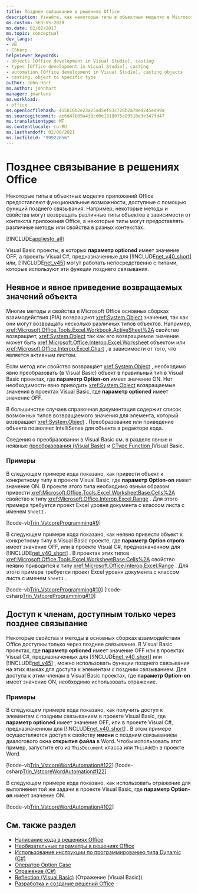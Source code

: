 ```yaml
---
title: Позднее связывание в решениях Office
description: Узнайте, как некоторые типы в объектных моделях в Microsoft Office приложениях предоставляют функциональные возможности, доступные с помощью функций позднего связывания.
ms.custom: SEO-VS-2020
ms.date: 02/02/2017
ms.topic: conceptual
dev_langs:
- VB
- CSharp
helpviewer_keywords:
- objects [Office development in Visual Studio], casting
- types [Office development in Visual Studio], casting
- automation [Office development in Visual Studio], casting objects
- casting, object to specific type
author: John-Hart
ms.author: johnhart
manager: jmartens
ms.workload:
- office
ms.openlocfilehash: 455816b2e23a25ad5ef83c726b2a78e4245ed99a
ms.sourcegitcommit: ae6d47b09a439cd0e13180f5e89510e3e347fd47
ms.translationtype: MT
ms.contentlocale: ru-RU
ms.lasthandoff: 02/08/2021
ms.locfileid: "99927656"
---
```

# <a name="late-binding-in-office-solutions"></a>Позднее связывание в решениях Office
  Некоторые типы в объектных моделях приложений Office предоставляют функциональные возможности, доступные с помощью функций позднего связывания. Например, некоторые методы и свойства могут возвращать различные типы объектов в зависимости от контекста приложения Office, а некоторые типы могут предоставлять различные методы или свойства в разных контекстах.

 [!INCLUDE[appliesto_all](../vsto/includes/appliesto-all-md.md)]

 Visual Basic проекты, в которых **параметр optioned** имеет значение OFF, а проекты Visual C#, предназначенные для [!INCLUDE[net_v40_short](../sharepoint/includes/net-v40-short-md.md)] или, [!INCLUDE[net_v45](../vsto/includes/net-v45-md.md)] могут работать непосредственно с типами, которые используют эти функции позднего связывания.

## <a name="implicit-and-explicit-casting-of-object-return-values"></a>Неявное и явное приведение возвращаемых значений объекта
 Многие методы и свойства в Microsoft Office основных сборках взаимодействия (PIA) возвращают <xref:System.Object> значения, так как они могут возвращать несколько различных типов объектов. Например, <xref:Microsoft.Office.Tools.Excel.Workbook.ActiveSheet%2A> свойство возвращает, <xref:System.Object> так как его возвращаемое значение может быть <xref:Microsoft.Office.Interop.Excel.Worksheet> объектом или <xref:Microsoft.Office.Interop.Excel.Chart> , в зависимости от того, что является активным листом.

 Если метод или свойство возвращает <xref:System.Object> , необходимо явно преобразовать (в Visual Basic) объект в правильный тип в Visual Basic проектах, где **параметр Option-on** имеет значение ON. Нет необходимости явно приводить <xref:System.Object> возвращаемые значения в проектах Visual Basic, где **параметр optioned** имеет значение OFF.

 В большинстве случаев справочная документация содержит список возможных типов возвращаемого значения для элемента, который возвращает <xref:System.Object> . Преобразование или приведение объекта позволяет IntelliSense для объекта в редакторе кода.

 Сведения о преобразовании в Visual Basic см. в разделе явные и неявные [преобразования &#40;Visual Basic&#41;](/dotnet/visual-basic/programming-guide/language-features/data-types/implicit-and-explicit-conversions) и [CType Function &#40;](/dotnet/visual-basic/language-reference/functions/ctype-function)Visual Basic.

### <a name="examples"></a>Примеры
 В следующем примере кода показано, как привести объект к конкретному типу в проекте Visual Basic, где **параметр Option-on** имеет значение ON. В проекте этого типа необходимо явным образом привести <xref:Microsoft.Office.Tools.Excel.WorksheetBase.Cells%2A> свойство к типу <xref:Microsoft.Office.Interop.Excel.Range> . Для этого примера требуется проект Excel уровня документа с классом листа с именем `Sheet1` .

 [!code-vb[Trin_VstcoreProgramming#9](../vsto/codesnippet/VisualBasic/Trin_VstcoreProgrammingExcelVB/Sheet1.vb#9)]

 В следующем примере кода показано, как неявно привести объект к конкретному типу в Visual Basic проекте, где **параметр Option строго** имеет значение OFF, или в проекте Visual C#, предназначенном для [!INCLUDE[net_v40_short](../sharepoint/includes/net-v40-short-md.md)] . В проектах этих типов <xref:Microsoft.Office.Tools.Excel.WorksheetBase.Cells%2A> свойство неявно приводится к типу <xref:Microsoft.Office.Interop.Excel.Range> . Для этого примера требуется проект Excel уровня документа с классом листа с именем `Sheet1` .

 [!code-vb[Trin_VstcoreProgramming#10](../vsto/codesnippet/VisualBasic/Trin_VstcoreProgrammingExcelVB/Sheet1.vb#10)]
 [!code-csharp[Trin_VstcoreProgramming#10](../vsto/codesnippet/CSharp/Trin_VstcoreProgrammingExcelCS/Sheet1.cs#10)]

## <a name="access-members-that-are-available-only-through-late-binding"></a>Доступ к членам, доступным только через позднее связывание
 Некоторые свойства и методы в основных сборках взаимодействия Office доступны только через позднее связывание. В Visual Basic проектах, где **параметр optioned** имеет значение OFF или в проектах Visual C#, предназначенных для [!INCLUDE[net_v40_short](../sharepoint/includes/net-v40-short-md.md)] или [!INCLUDE[net_v45](../vsto/includes/net-v45-md.md)] , можно использовать функции позднего связывания на этих языках для доступа к элементам с поздним связыванием. Для доступа к этим членам в Visual Basic проектах, где **параметр Option-on** имеет значение ON, необходимо использовать отражение.

### <a name="examples"></a>Примеры
 В следующем примере кода показано, как получить доступ к элементам с поздним связыванием в проекте Visual Basic, где **параметр optioned** имеет значение OFF, или в проекте Visual C#, предназначенном для [!INCLUDE[net_v40_short](../sharepoint/includes/net-v40-short-md.md)] . В этом примере осуществляется доступ к свойству **имени** с поздним связыванием диалогового окна **открытия файла** в Word. Чтобы использовать этот пример, запустите его из `ThisDocument` класса или `ThisAddIn` в проекте Word.

 [!code-vb[Trin_VstcoreWordAutomation#122](../vsto/codesnippet/VisualBasic/Trin_VstcoreWordAutomationVB/ThisDocument.vb#122)]
 [!code-csharp[Trin_VstcoreWordAutomation#122](../vsto/codesnippet/CSharp/Trin_VstcoreWordAutomationCS/ThisDocument.cs#122)]

 В следующем примере кода показано, как использовать отражение для выполнения той же задачи в проекте Visual Basic, где **параметр Option-on** имеет значение ON.

 [!code-vb[Trin_VstcoreWordAutomation#102](../vsto/codesnippet/VisualBasic/Trin_VstcoreWordAutomationVB/ThisDocument.vb#102)]

## <a name="see-also"></a>См. также раздел
- [Написание кода в решениях Office](../vsto/writing-code-in-office-solutions.md)
- [Необязательные параметры в решениях Office](../vsto/optional-parameters-in-office-solutions.md)
- [Использование инструкции по программированию типа Dynamic &#40;C&#35;&#41;](/dotnet/csharp/programming-guide/types/using-type-dynamic)
- [Оператор Option Case](/dotnet/visual-basic/language-reference/statements/option-strict-statement)
- [Отражение (C#)](/dotnet/csharp/programming-guide/concepts/reflection)
- [Reflection (Visual Basic)](/dotnet/visual-basic/programming-guide/concepts/reflection) (Отражение (Visual Basic))
- [Разработка и создание решений Office](../vsto/designing-and-creating-office-solutions.md)
